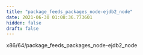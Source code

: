 ```yaml
---
title: "package_feeds_packages_node-ejdb2_node"
date: 2021-06-30 01:08:36.773601
hidden: false
draft: false
---
```


x86/64/package_feeds_packages_node-ejdb2_node

